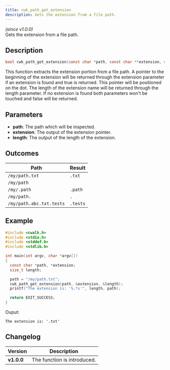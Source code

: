 ```yaml
---
title: cwk_path_get_extension
description: Gets the extension from a file path.
---
```


_(since v1.0.0)_  
Gets the extension from a file path.

## Description
```c
bool cwk_path_get_extension(const char *path, const char **extension, size_t *length);
```

This function extracts the extension portion from a file path. A pointer to the beginning of the extension will be returned through the extension parameter if an extension is found and true is returned. This pointer will be positioned on the dot. The length of the extension name will be returned through the length parameter. If no extension is found both parameters won't be touched and false will be returned.

## Parameters
 * **path**: The path which will be inspected.
 * **extension**: The output of the extension pointer.
 * **length**: The output of the length of the extension.

## Outcomes

| Path                       | Result     |
|----------------------------|------------|
| ``/my/path.txt``           | ``.txt``   |
| ``/my/path``               | `` ``      |
| ``/my/.path``              | ``.path``  |
| ``/my/path.``              | ``.``      |
| ``/my/path.abc.txt.tests`` | ``.tests`` |

## Example
```c
#include <cwalk.h>
#include <stdio.h>
#include <stddef.h>
#include <stdlib.h>

int main(int argc, char *argv[])
{
  const char *path, *extension;
  size_t length;

  path = "/my/path.txt";
  cwk_path_get_extension(path, &extension, &length);
  printf("The extension is: '%.*s'", length, path);

  return EXIT_SUCCESS;
}
```

Ouput:
```
The extension is: '.txt'
```

## Changelog

| Version    | Description                                            |
|------------|--------------------------------------------------------|
| **v1.0.0** | The function is introduced.                            |